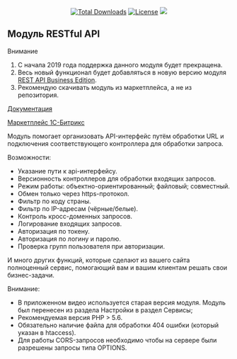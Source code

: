 <p align="center">
<a href="https://packagist.org/packages/artamonov/api"><img src="https://poser.pugx.org/artamonov/api/d/total.svg" alt="Total Downloads"></a>
<a href="https://packagist.org/packages/artamonov/api"><img src="https://poser.pugx.org/artamonov/api/license.svg" alt="License"></a>
<a class="badge-align" href="https://www.codacy.com/app/artamonov.ceo/artamonov.api?utm_source=github.com&amp;utm_medium=referral&amp;utm_content=ArtamonovDenis/artamonov.api&amp;utm_campaign=Badge_Grade"><img src="https://api.codacy.com/project/badge/Grade/d5fe566470544aa9b6a8c26c9b0472f7"/></a>
</p>

## Модуль RESTful API

Внимание
1. С начала 2019 года поддержка данного модуля будет прекращена.
2. Весь новый функционал будет добавляться в новую версию модуля [REST API Business Edition](http://marketplace.1c-bitrix.ru/solutions/artamonov.rest/).
3. Рекомендую скачивать модуль из маркетплейса, а не из репозитория.

[Документация](https://github.com/ArtamonovDenis/artamonov.api/wiki)

[Маркетплейс 1С-Битрикс](http://marketplace.1c-bitrix.ru/solutions/artamonov.api/)

Модуль помогает организовать API-интерфейс путём обработки URL и подключения соответствующего контроллера для обработки запроса.

Возможности:
- Указание пути к api-интерфейсу.
- Версионность контроллеров для обработки входящих запросов.
- Режим работы: объектно-ориентированный; файловый; совместный.
- Обмен только через https-протокол.
- Фильтр по коду страны.
- Фильтр по IP-адресам (чёрные/белые).
- Контроль кросс-доменных запросов.
- Логирование входящих запросов.
- Авторизация по токену.
- Авторизация по логину и паролю.
- Проверка групп пользователя при авторизации.

И много других функций, которые сделают из вашего сайта полноценный сервис, помогающий вам и вашим клиентам решать свои бизнес-задачи.

Внимание:
- В приложенном видео используется старая версия модуля. Модуль был перенесен из раздела Настройки в раздел Сервисы;
- Рекомендуемая версия PHP > 5.6.
- Обязательно наличие файла для обработки 404 ошибки (который указан в htaccess).
- Для работы CORS-запросов необходимо чтобы на сервере были разрешены запросы типа OPTIONS.
